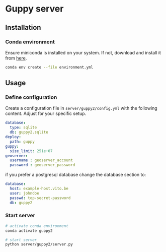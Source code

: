 # Guppy server

## Installation

### Conda environment

Ensure miniconda is installed on your system. If not, download and install it from [here](https://docs.conda.io/en/latest/miniconda.html).

```bash
conda env create --file environment.yml
```

## Usage

### Define configuration

Create a configuration file in `server/guppy2/config.yml` with the following content. Adjust for your specific setup.

```yaml
database:
  type: sqlite
  db: guppy2.sqlite
deploy:
  path: guppy
guppy:
  size_limit: 251e+07
geoserver:
  username : geoserver_account
  password : geoserver_password
```

if you prefer a postgresql database change the database section to:

```yaml
database:
  host: example-host.vito.be
  user: johndoe
  passwd: top-secret-password
  db: guppy2
```


### Start server

```bash
# activate conda environment
conda activate guppy2

# start server
python server/guppy2/server.py
```